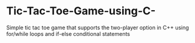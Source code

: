 # Tic-Tac-Toe-Game-using-C-
Simple tic tac toe game that supports the two-player option in C++ using for/while loops and if-else conditional statements
